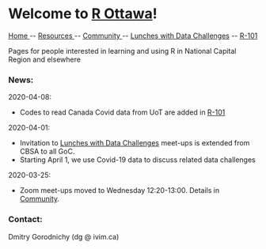 # Welcome to [R Ottawa](https://ivi-m.github.io/R-Ottawa/)! 

<!-- 
[ [R-101 (beginners)] ](r101.md) [ [Weekly meet-up] ](weekly.md)
[ [Resources] ](get.md)  
[ [Tools, Tricks, Tips] ](ttt.md) 
[[Community]](community.md) [ [About] ](about.md)
-->

[ Home ](https://IVI-M.github.io/R-Ottawa/) --  [ Resources ](resources.md) -- [ Community ](community.md) -- [Lunches with Data Challenges](meetups.md) -- [ R-101 ](https://github.com/IVI-M/R-Ottawa/tree/master/r101)

Pages for people interested in learning and using R in National Capital Region and elsewhere


### News:  

2020-04-08: 
- Codes to read Canada Covid data from UoT are added in [ R-101 ](https://github.com/IVI-M/R-Ottawa/tree/master/r101)

2020-04-01:     
- Invitation to [Lunches with Data Challenges](meetups.md) meet-ups is extended from CBSA to all GoC.  
- Starting  April 1, we use Covid-19 data to discuss related data challenges

2020-03-25:    
- Zoom meet-ups moved to Wednesday 12:20-13:00. Details in [Community](community.md).




### Contact:

Dmitry Gorodnichy  (dg @ ivim.ca)
<!-- Questions/comments: dg@ivim.ca (dmitry@gorodnichy.ca) or via gcconnex.ca -->
